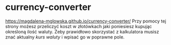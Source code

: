 # currency-converter
https://magdalena-mglowska.github.io/currency-converter/
Przy pomocy tej strony możesz przeliczyć koszt w złotówkach jaki poniesiesz kupując określoną ilość waluty. Żeby prawidłowo skorzystać z kalkulatora musisz znać aktualny *kurs waluty* i wpisać go w poprawne pole.
